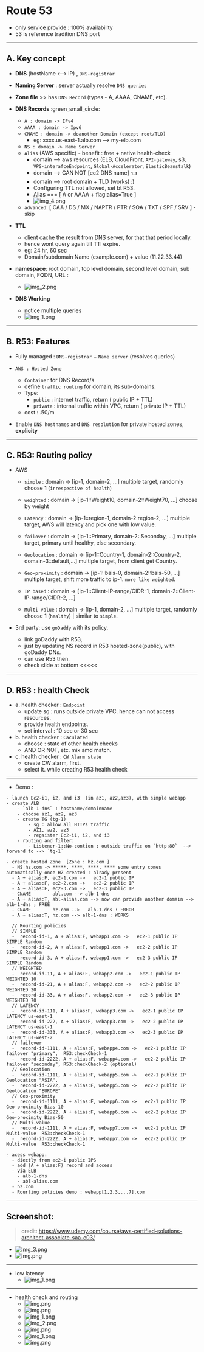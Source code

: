 # Route 53
- only service provide : 100% availability
- 53 is reference tradition DNS port
---
## A. Key concept
- **DNS** (hostName <--> IP) , `DNS-registrar`

- **Naming Server** : server actually resolve `DNS queries`

- **Zone file** >> has `DNS Record` (types - A, AAAA, CNAME, etc).

- **DNS Records** :green_small_circle:
  - `A : domain -> IPv4` 
  - `AAAA : domain -> Ipv6` 
  - `CNAME : domain -> doanother Domain (except root/TLD)`
    - eg: xxxx.us-east-1.alb.com --> my-elb.com
  - `NS : domain -> Name Server`
  - `Alias` (AWS specific) - benefit : free + native health-check
    - domain --> aws resources (ELB, CloudFront, `API-gateway`, s3, `VPS-interafceEndpoint`, `Global-Accelerator`, `ElasticBeanstalk`)
    - domain --> CAN NOT [ec2 DNS name] :point_left:
    - domain --> root domain + TLD (works) :)
    - Configuring TTL not allowed, set bt R53.
    - Alias === [ A or AAAA + flag:alias=True ]
    - ![img_4.png](../99_img/r53/img_4.png)
  -  `advanced`:   [ CAA / DS / MX / NAPTR / PTR / SOA / TXT / SPF / SRV ] - skip

- **TTL**
  - client cache the result from DNS server, for that that period locally.
  - hence wont query again till TTl expire.
  - eg: 24 hr, 60 sec
  - Domain/subdomain Name (example.com) + value (11.22.33.44)

- **namespace**: root domain, top level domain, second level domain, sub domain, FQDN, URL :
  - ![img_2.png](../99_img/r53/img_2.png)
  
- **DNS Working** 
  - notice multiple queries
  - ![img_1.png](../99_img/r53/img_1.png)
---

## B. R53: Features 
- Fully managed : `DNS-registrar` + `Name server` (resolves queries)
- `AWS : Hosted Zone`
    - `Container` for DNS Record/s
    - define `traffic routing` for domain, its sub-domains.
    - Type:
        - `public` : internet traffic, return ( public IP + TTL)
        - `private`  : internal traffic within VPC, return ( private IP + TTL)
    - cost : .50/m 
  
- Enable `DNS hostnames` and `DNS resolution` for private hosted zones, **explicity**

---  
## C. R53: Routing policy
- AWS
  - `simple` : domain -> [ip-1, domain-2, ...] multiple target, randomly choose 1 (`irrespective of health`)
  - `weighted` : domain -> [ip-1::Weight10, domain-2::Weight70, ...] choose by weight
  - `Latency` : domain -> [ip-1::region-1, domain-2:region-2, ...] multiple target, AWS will latency and pick one with low value.

  - `failover` : domain -> [ip-1::Primary, domain-2::Seconday, ...] multiple target, primary until healthy, else secondary.
  - `Geolocation` :  domain -> [ip-1::Country-1, domain-2::Country-2, domain-3::default,...] multiple target, from client get  Country.
  - `Geo-proximity` : domain -> [ip-1::bais-0, domain-2::bais-50, ...] multiple target, shift more traffic to ip-1. `more like weighted`.
  - `IP based` : domain -> [ip-1::Client-IP-range/CIDR-1, domain-2::Client-IP-range/CIDR-2, ...]
  - `Multi value` : domain -> [ip-1, domain-2, ...] multiple target, randomly choose 1 (`healthy`) | similar to `simple`.
  
- 3rd party: use `goDaddy` with its policy.
  - link goDaddy with R53, 
  - just by updating  NS record in R53 hosted-zone(public),  with goDaddy DNs.
  - can use R53 then.
  - check slide at bottom    <<<<<
---
## D. R53 : health Check
- a. health checker : `Endpoint`
  - update sg : runs outside private VPC. hence can not access resources.
  - provide health endpoints.
  - set interval : 10 sec or 30 sec
- b. health checker : `Caculated`
  - choose : state of other health checks
  - AND OR NOT, etc. mix amd match.
- c. health checker : `CW Alarm state`
  - create CW alarm, first.
  - select it. while creating R53 health check

---
- Demo :
```
- launch Ec2-i1, i2, and i3  (in az1, az2,az3), with simple webapp
- create ALB
    - `alb-1-dns` : hostname/domainname
    - choose az1, az2, az3
    - create TG (tg-1)
        - sg : allow all HTTPs traffic
        - AZ1, az2, az3
        - regsister Ec2-i1, i2, and i3
    - routing and filter: 
        - Listener-1::No-contion : outside traffic on `http:80`  --> forward to --> `tg-1` 

- create hosted Zone  [Zone : hz.com ]
  - NS hz.com -> *****, ****, ****, **** some entry comes automatically once HZ created : alrady present
  - A + alias:F, ec2-1.com ->   ec2-1 public IP  
  - A + alias:F, ec2-2.com ->   ec2-2 public IP  
  - A + alias:F, ec2-3.com ->   ec2-3 public IP  
  - CNAME        abl.com --> alb-1-dns
  - A + alias:T, abl-alias.com --> now can provide another domain --> alb-1-dns ; FREE
  - CNAME        hz.com -->   alb-1-dns : ERROR
  - A + alias:T, hz.com --> alb-1-dns : WORKS
  
  // Rourting policies
  // SIMPLE
  -  record-id-1, A + alias:F, webapp1.com ->   ec2-1 public IP  SIMPLE Random
  -  record-id-2, A + alias:F, webapp1.com ->   ec2-2 public IP  SIMPLE Random
  -  record-id-3, A + alias:F, webapp1.com ->   ec2-3 public IP  SIMPLE Random
  // WEIGHTED
  -  record-id-11, A + alias:F, webapp2.com ->   ec2-1 public IP  WEIGHTED 10
  -  record-id-21, A + alias:F, webapp2.com ->   ec2-2 public IP  WEIGHTED 20
  -  record-id-33, A + alias:F, webapp2.com ->   ec2-3 public IP  WEIGHTED 70
  // LATENCY
  -  record-id-111, A + alias:F, webapp3.com ->   ec2-1 public IP  LATENCY us-east-1
  -  record-id-222, A + alias:F, webapp3.com ->   ec2-2 public IP  LATENCY us-east-1
  -  record-id-333, A + alias:F, webapp3.com ->   ec2-3 public IP  LATENCY us-west-2
  // failover
  -  record-id-1111, A + alias:F, webapp4.com ->   ec2-1 public IP  failover "primary",  R53:checkCheck-1
  -  record-id-2222, A + alias:F, webapp4.com ->   ec2-2 public IP  failover "seconday", R53:checkCheck-2 (optional)
  // Geolocation
  -  record-id-1111, A + alias:F, webapp5.com ->   ec2-1 public IP  Geolocation "ASIA",  
  -  record-id-2222, A + alias:F, webapp5.com ->   ec2-2 public IP  Geolocation "EUROPE"
  // Geo-proximity
  -  record-id-1111, A + alias:F, webapp6.com ->   ec2-1 public IP  Geo-proximity Bias-10  
  -  record-id-2222, A + alias:F, webapp6.com ->   ec2-2 public IP  Geo-proximity Bias-50
  // Multi-value
  -  record-id-1111, A + alias:F, webapp7.com ->   ec2-1 public IP Multi-value  R53:checkCheck-1 
  -  record-id-2222, A + alias:F, webapp7.com ->   ec2-2 public IP Multi-value  R53:checkCheck-1
    
- acess webapp:
  - diectly from ec2-i public IPS
  - add (A + alias:F) record and access
  - via ELB 
    - alb-1-dns
    - abl-alias.com
  - hz.com
  - Rourting policies demo : webapp[1,2,3,...7].com
```
---
## Screenshot:
> credit: https://www.udemy.com/course/aws-certified-solutions-architect-associate-saa-c03/

- ![img_3.png](../99_img/r53/img_3.png)
- ![img.png](../99_img/r53/img_5.png)
---
- low latency
  - ![img_1.png](../99_img/r53/img_6.png)
---
- health check and routing
  - ![img.png](../99_img/r53/img_10.png)
  - ![img.png](../99_img/r53/img_7.png)
  - ![img_1.png](../99_img/r53/img_8.png)
  - ![img_2.png](../99_img/r53/img_9.png)
  - ![img.png](../99_img/r53/img_11.png)
  - ![img_1.png](../99_img/r53/img_12.png)
  - ![img.png](../99_img/r53/img_13.png)